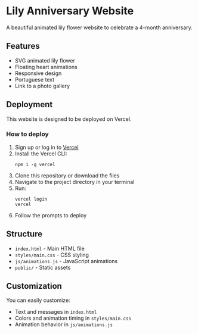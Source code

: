 # Lily Anniversary Website

A beautiful animated lily flower website to celebrate a 4-month anniversary.

## Features

- SVG animated lily flower
- Floating heart animations
- Responsive design
- Portuguese text
- Link to a photo gallery

## Deployment

This website is designed to be deployed on Vercel.

### How to deploy

1. Sign up or log in to [Vercel](https://vercel.com)
2. Install the Vercel CLI:
   ```
   npm i -g vercel
   ```
3. Clone this repository or download the files
4. Navigate to the project directory in your terminal
5. Run:
   ```
   vercel login
   vercel
   ```
6. Follow the prompts to deploy

## Structure

- `index.html` - Main HTML file
- `styles/main.css` - CSS styling
- `js/animations.js` - JavaScript animations
- `public/` - Static assets

## Customization

You can easily customize:
- Text and messages in `index.html`
- Colors and animation timing in `styles/main.css`
- Animation behavior in `js/animations.js`
